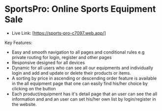 # SportsPro: Online Sports Equipment Sale

- Live Link: [https://sports-pro-c7097.web.app/]


Key Features:

- Easy and smooth navigation to all pages and conditional rules e.g private routing for login, register and other pages
- Responsive designed for all devices
- Dynamic for all users who can see all our equipments and individually login and add and update or delete their products or items.
- A sorting by price in ascending or descending order feature is available in the all equipment page that one can easily find his/her choice by clicking on the button
- Each product/equipment has it's detail page that an user can see the all information and and an user can set his/her own list by login/register in the website.



